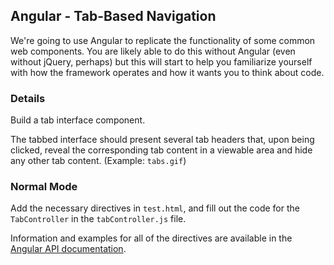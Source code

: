 ## Angular - Tab-Based Navigation

We're going to use Angular to replicate the functionality of some common web components. You are likely able to do this without Angular (even without jQuery, perhaps) but this will start to help you familiarize yourself with how the framework operates and how it wants you to think about code.

### Details

Build a tab interface component.

The tabbed interface should present several tab headers that, upon being clicked, reveal the corresponding tab content in a viewable area and hide any other tab content. (Example: `tabs.gif`)

### Normal Mode

Add the necessary directives in `test.html`, and fill out the code for the `TabController` in the `tabController.js` file.

Information and examples for all of the directives are available in the [Angular API documentation](https://docs.angularjs.org/api).